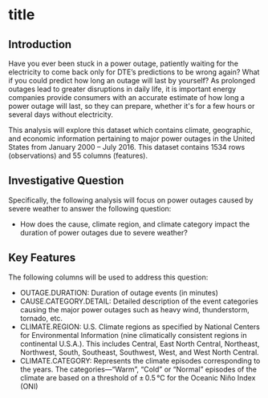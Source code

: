 # title


## Introduction
Have you ever been stuck in a power outage, patiently waiting for the electricity to come back only for DTE’s predictions to be wrong again? What if you could predict how long an outage will last by yourself? As prolonged outages lead to greater disruptions in daily life, it is important energy companies provide consumers with an accurate estimate of how long a power outage will last, so they can prepare, whether it's for a few hours or several days without electricity.

This analysis will explore this dataset which contains climate, geographic, and economic information pertaining to major power outages in the United States from January 2000 – July 2016. This dataset contains 1534 rows (observations) and 55 columns (features). 

## Investigative Question
Specifically, the following analysis will focus on power outages caused by severe weather to answer the following question:
- How does the cause, climate region, and climate category impact the duration of power outages due to severe weather?

## Key Features
The following columns will be used to address this question:
- OUTAGE.DURATION: Duration of outage events (in minutes)
- CAUSE.CATEGORY.DETAIL: Detailed description of the event categories causing the major power outages such as heavy wind, thunderstorm, tornado, etc.
- CLIMATE.REGION: U.S. Climate regions as specified by National Centers for Environmental Information (nine climatically consistent regions in continental U.S.A.). This includes Central, East North Central, Northeast, Northwest, South, Southeast, Southwest, West, and West North Central.
- CLIMATE.CATEGORY: Represents the climate episodes corresponding to the years. The categories—“Warm”, “Cold” or “Normal” episodes of the climate are based on a threshold of ± 0.5 °C for the Oceanic Niño Index (ONI)
